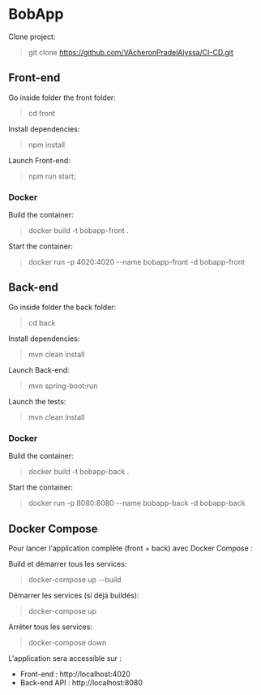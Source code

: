 # BobApp

Clone project:

> git clone https://github.com/VAcheronPradelAlyssa/CI-CD.git

## Front-end 

Go inside folder the front folder:

> cd front

Install dependencies:

> npm install

Launch Front-end:

> npm run start;

### Docker

Build the container:

> docker build -t bobapp-front .  

Start the container:

> docker run -p 4020:4020 --name bobapp-front -d bobapp-front

## Back-end

Go inside folder the back folder:

> cd back

Install dependencies:

> mvn clean install

Launch Back-end:

>  mvn spring-boot:run

Launch the tests:

> mvn clean install

### Docker

Build the container:

> docker build -t bobapp-back .  

Start the container:

> docker run -p 8080:8080 --name bobapp-back -d bobapp-back

## Docker Compose

Pour lancer l'application complète (front + back) avec Docker Compose :

Build et démarrer tous les services:

> docker-compose up --build

Démarrer les services (si déjà buildés):

> docker-compose up

Arrêter tous les services:

> docker-compose down

L'application sera accessible sur :
- Front-end : http://localhost:4020
- Back-end API : http://localhost:8080 